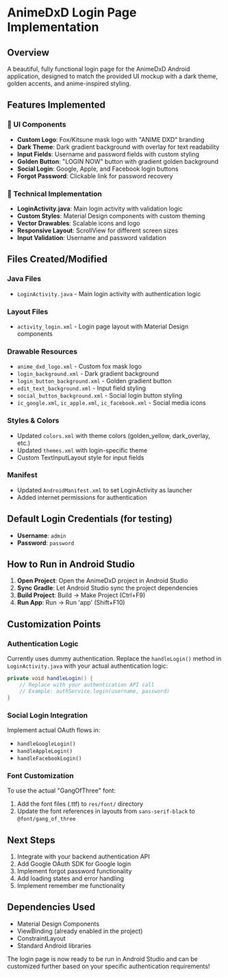 # AnimeDxD Login Page Implementation

## Overview
A beautiful, fully functional login page for the AnimeDxD Android application, designed to match the provided UI mockup with a dark theme, golden accents, and anime-inspired styling.

## Features Implemented

### 🎨 UI Components
- **Custom Logo**: Fox/Kitsune mask logo with "ANIME DXD" branding
- **Dark Theme**: Dark gradient background with overlay for text readability
- **Input Fields**: Username and password fields with custom styling
- **Golden Button**: "LOGIN NOW" button with gradient golden background
- **Social Login**: Google, Apple, and Facebook login buttons
- **Forgot Password**: Clickable link for password recovery

### 🔧 Technical Implementation
- **LoginActivity.java**: Main login activity with validation logic
- **Custom Styles**: Material Design components with custom theming
- **Vector Drawables**: Scalable icons and logo
- **Responsive Layout**: ScrollView for different screen sizes
- **Input Validation**: Username and password validation

## Files Created/Modified

### Java Files
- `LoginActivity.java` - Main login activity with authentication logic

### Layout Files
- `activity_login.xml` - Login page layout with Material Design components

### Drawable Resources
- `anime_dxd_logo.xml` - Custom fox mask logo
- `login_background.xml` - Dark gradient background
- `login_button_background.xml` - Golden gradient button
- `edit_text_background.xml` - Input field styling
- `social_button_background.xml` - Social login button styling
- `ic_google.xml`, `ic_apple.xml`, `ic_facebook.xml` - Social media icons

### Styles & Colors
- Updated `colors.xml` with theme colors (golden_yellow, dark_overlay, etc.)
- Updated `themes.xml` with login-specific theme
- Custom TextInputLayout style for input fields

### Manifest
- Updated `AndroidManifest.xml` to set LoginActivity as launcher
- Added internet permissions for authentication

## Default Login Credentials (for testing)
- **Username**: `admin`
- **Password**: `password`

## How to Run in Android Studio

1. **Open Project**: Open the AnimeDxD project in Android Studio
2. **Sync Gradle**: Let Android Studio sync the project dependencies
3. **Build Project**: Build → Make Project (Ctrl+F9)
4. **Run App**: Run → Run 'app' (Shift+F10)

## Customization Points

### Authentication Logic
Currently uses dummy authentication. Replace the `handleLogin()` method in `LoginActivity.java` with your actual authentication logic:

```java
private void handleLogin() {
    // Replace with your authentication API call
    // Example: authService.login(username, password)
}
```

### Social Login Integration
Implement actual OAuth flows in:
- `handleGoogleLogin()`
- `handleAppleLogin()`
- `handleFacebookLogin()`

### Font Customization
To use the actual "GangOfThree" font:
1. Add the font files (.ttf) to `res/font/` directory
2. Update the font references in layouts from `sans-serif-black` to `@font/gang_of_three`

## Next Steps
1. Integrate with your backend authentication API
2. Add Google OAuth SDK for Google login
3. Implement forgot password functionality
4. Add loading states and error handling
5. Implement remember me functionality

## Dependencies Used
- Material Design Components
- ViewBinding (already enabled in the project)
- ConstraintLayout
- Standard Android libraries

The login page is now ready to be run in Android Studio and can be customized further based on your specific authentication requirements!
